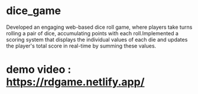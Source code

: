 # dice_game
Developed an engaging web-based dice roll game, where players take turns rolling a pair of dice, accumulating points with each roll.Implemented a scoring system that displays the individual values of each die and updates the player's total score in real-time by summing these values.
# demo video : https://rdgame.netlify.app/
